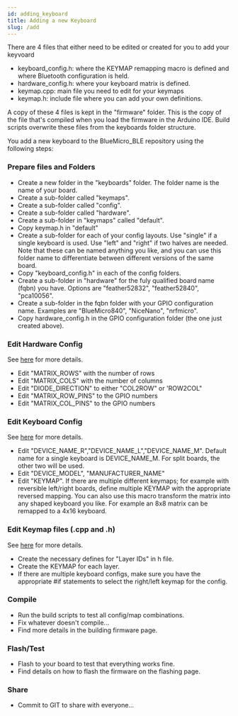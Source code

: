```yaml
---
id: adding_keyboard
title: Adding a new Keyboard
slug: /add
---
```


There are 4 files that either need to be edited or created for you to add your keyvoard

* keyboard_config.h: where the KEYMAP remapping macro is defined and where Bluetooth configuration is held.
* hardware_config.h: where your keyboard matrix is defined.
* keymap.cpp: main file you need to edit for your keymaps
* keymap.h: include file where you can add your own definitions.


A copy of these 4 files is kept in the "firmware" folder.  This is the copy of the file that's compiled when you load the firmware in the Arduino IDE.  Build scripts overwrite these files from the keyboards folder structure.

You add a new keyboard to the BlueMicro_BLE repository using the following steps:

### Prepare files and Folders

* Create a new folder in the "keyboards" folder.  The folder name is the name of your board.
* Create a sub-folder called "keymaps".
* Create a sub-folder called "config".
* Create a sub-folder called "hardware".
* Create a sub-folder in "keymaps" called "default".  
* Copy keymap.h in "default"
* Create a sub-folder for each of your config layouts. Use "single" if a single keyboard is used.  Use "left" and "right" if two halves are needed. Note that these can be named anything you like, and you can use this folder name to differentiate between different versions of the same board.
* Copy "keyboard_config.h" in each of the config folders.
* Create a sub-folder in "hardware" for the fuly qualified board name (fqbn) you have. Options are "feather52832", "feather52840", "pca10056". 
* Create a sub-folder in the fqbn folder with your GPIO configuration name. Examples are "BlueMicro840", "NiceNano", "nrfmicro".
* Copy hardware_config.h in the GPIO configuration folder (the one just created above). 


### Edit Hardware Config

See [here](configuring_firmware_1.md) for more details.

* Edit "MATRIX_ROWS" with the number of rows
* Edit "MATRIX_COLS" with the number of columns
* Edit "DIODE_DIRECTION" to either "COL2ROW" or 'ROW2COL"
* Edit "MATRIX_ROW_PINS" to the GPIO numbers
* Edit "MATRIX_COL_PINS" to the GPIO numbers

### Edit Keyboard Config

See [here](configuring_firmware_2.md) for more details.

* Edit "DEVICE_NAME_R","DEVICE_NAME_L","DEVICE_NAME_M".  Default name for a single keyboard is DEVICE_NAME_M. For split boards, the other two will be used.
* Edit "DEVICE_MODEL", "MANUFACTURER_NAME"
* Edit "KEYMAP". If there are multiple different keymaps; for example with reversible left/right boards, define multiple KEYMAP with the appropriate reversed mapping. You can also use this macro transform the matrix into any shaped keyboard you like. For example an 8x8 matrix can be remapped to a 4x16 keyboard.

### Edit Keymap files (.cpp and .h)

See [here](configuring_firmware_3.md) for more details.

* Create the necessary defines for "Layer IDs" in h file.
* Create the KEYMAP for each layer.
* If there are multiple keyboard configs, make sure you have the appropriate #if statements to select the right/left keymap for the config.

### Compile

* Run the build scripts to test all config/map combinations.
* Fix whatever doesn't compile...
* Find more details in the building firmware page.

### Flash/Test

* Flash to your board to test that everything works fine.
* Find details on how to flash the firmware on the flashing page.

### Share

* Commit to GIT to share with everyone...